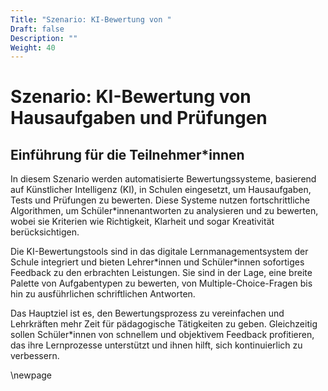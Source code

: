 ```yaml
---
Title: "Szenario: KI-Bewertung von "
Draft: false
Description: ""
Weight: 40
---
```



# Szenario: KI-Bewertung von Hausaufgaben und Prüfungen

## Einführung für die Teilnehmer\*innen

In diesem Szenario werden automatisierte Bewertungssysteme, basierend auf Künstlicher Intelligenz (KI), in Schulen eingesetzt, um Hausaufgaben, Tests und Prüfungen zu bewerten. Diese Systeme nutzen fortschrittliche Algorithmen, um Schüler\*innenantworten zu analysieren und zu bewerten, wobei sie Kriterien wie Richtigkeit, Klarheit und sogar Kreativität berücksichtigen.

Die KI-Bewertungstools sind in das digitale Lernmanagementsystem der Schule integriert und bieten Lehrer\*innen und Schüler\*innen sofortiges Feedback zu den erbrachten Leistungen. Sie sind in der Lage, eine breite Palette von Aufgabentypen zu bewerten, von Multiple-Choice-Fragen bis hin zu ausführlichen schriftlichen Antworten.

Das Hauptziel ist es, den Bewertungsprozess zu vereinfachen und Lehrkräften mehr Zeit für pädagogische Tätigkeiten zu geben. Gleichzeitig sollen Schüler\*innen von schnellem und objektivem Feedback profitieren, das ihre Lernprozesse unterstützt und ihnen hilft, sich kontinuierlich zu verbessern.


\newpage
